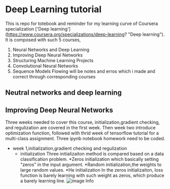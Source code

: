 # Deep Learning tutorial

This is repo for totebook and reminder for my learning curve of Coursera specialization ['Deep learning'] (https://www.coursera.org/specializations/deep-learning? "Deep learning").
It is composed with such 5 courses,
1. Neural Networks and Deep Learning
2. Improving Deep Neural Networks
3. Structuring Machine Learning Projects
4. Convolutional Neural Networks
5. Sequence Models
Flowing will be notes and erros which i made and correct through corresponding courses
## Neutral networks and deep learning

## Improving Deep Neural Networks
Three weeks needed to cover this course, initialization,gradient checking, and regulization 
are covered in the first week. Then week two introduce optimization function, followed with 
thrid week of tensorflow tutorial for a multi-class assignment.
Three ipynb notebook homework need to be coded.
* week 1,initialization,gradient checking and regulization
  * initialization
  Three initializaiton method is compared based on a data classification problem.
   *Zeros initialization which basically  setting "zeros" in the input argument.
   *Random initialization,the weights to large random values.
   *He initialization 
  In the zeros initializaiton, loss function is barely learning with such weight as zeros, which 
  produce a barely learning line.
  ![image Info](file:///d:/github/readme_images/deep_learning/initialization.png "Initialization learning curve")
  
